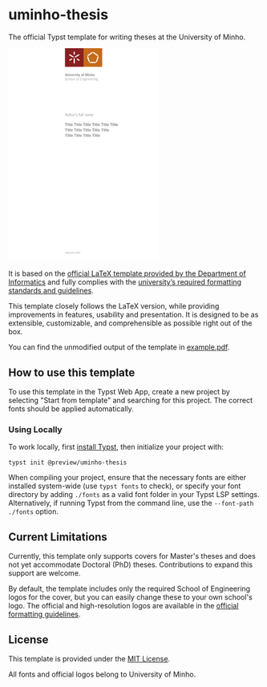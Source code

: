 # uminho-thesis

The official Typst template for writing theses at the University of Minho. 

<img src="thumbnail.png" alt="Template cover thumbnail" width="300"/>

It is based on the [official LaTeX template provided by the Department of Informatics](https://web.di.uminho.pt/sitedi/latex/) and fully complies with the [university’s required formatting standards and guidelines](https://alunos.uminho.pt/PT/estudantes/Paginas/InfoUteisFormatacao.aspx). 

This template closely follows the LaTeX version, while providing improvements in features, usability and presentation. It is designed to be as extensible, customizable, and comprehensible as possible right out of the box.

You can find the unmodified output of the template in [example.pdf](./example.pdf).

## How to use this template

To use this template in the Typst Web App, create a new project by selecting "Start from template" and searching for this project. The correct fonts should be applied automatically.
 
### Using Locally

To work locally, first [install Typst](https://typst.app/open-source/), then initialize your project with:
```
typst init @preview/uminho-thesis
```

When compiling your project, ensure that the necessary fonts are either installed system-wide (use `typst fonts` to check), or specify your font directory by adding `./fonts` as a valid font folder in your Typst LSP settings. Alternatively, if running Typst from the command line, use the `--font-path ./fonts` option.

## Current Limitations

Currently, this template only supports covers for Master's theses and does not yet accommodate Doctoral (PhD) theses. Contributions to expand this support are welcome. 

By default, the template includes only the required School of Engineering logos for the cover, but you can easily change these to your own school's logo. The official and high-resolution logos are available in the [official formatting guidelines](https://alunos.uminho.pt/PT/estudantes/Paginas/InfoUteisFormatacao.aspx).

## License

This template is provided under the [MIT License](./LICENSE).

All fonts and official logos belong to University of Minho.